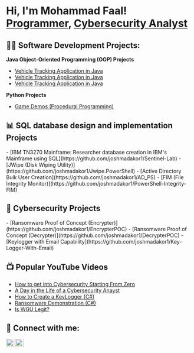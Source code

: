 <h1>Hi, I'm Mohammad Faal! <br/><a href="https://github.com/mofaal">Programmer</a>, <a href="https://linkedin.com/in/mohammadfaal/">Cybersecurity Analyst</a> 
<h2>👨‍💻 Software Development Projects:</h2>

<b>Java Object-Oriented Programming (OOP) Projects</b>
  - [Vehicle Tracking Application in Java](https://github.com/Mofaal/-VehicleTracker)
  - [Vehicle Tracking Application in Java](https://github.com/Mofaal/-VehicleTracker)
  - [Vehicle Tracking Application in Java](https://github.com/Mofaal/-VehicleTracker)

<b>Python Projects</b>
  - [Game Demos (Procedural Programming)](https://github.com/joshmadakor1/Package-Delivery-Pathfinding-Algorithm)

<h2>📊 SQL database design and implementation Projects</h2>
  - [IBM TN3270 Mainframe: Researcher database creation in IBM's Mainframe using SQL](https://github.com/joshmadakor1/Sentinel-Lab)
  - [JWipe (Disk Wiping Utility)](https://github.com/joshmadakor1/Jwipe.PowerShell)
  - [Active Directory Bulk User Creation](https://github.com/joshmadakor1/AD_PS)
  - [FIM (File Integrity Monitor)](https://github.com/joshmadakor1/PowerShell-Integrity-FIM)

<h2>🔐 Cybersecurity Projects</h2>
  - [Ransomware Proof of Concept (Encrypter)](https://github.com/joshmadakor1/EncrypterPOC)
  - [Ransomware Proof of Concept (Decrypter)](https://github.com/joshmadakor1/DecrypterPOC)
  - [Keylogger with Email Capability](https://github.com/joshmadakor1/Key-Logger-With-Email)

<h2>📺 Popular YouTube Videos</h2>

- [How to get into Cybersecurity Starting From Zero](https://www.youtube.com/watch?v=a83ASGn_V_s)
- [A Day in the Life of a Cybersecurity Anayst](https://www.youtube.com/watch?v=uHy3oM7NnoU)
- [How to Create a KeyLogger (C#)](https://www.youtube.com/watch?v=N-L9hklSlNk)
- [Ransomware Demonstration (C#)](https://www.youtube.com/watch?v=OfvdQeh79s0)
- [Is WGU Legit?](https://www.youtube.com/watch?v=E2MwRWxDBkA)

<h2> 🤳 Connect with me:</h2>

[<img align="left" alt="JoshMadakor | YouTube" width="22px" src="https://cdn.jsdelivr.net/npm/simple-icons@v3/icons/youtube.svg" />][youtube]
[<img align="left" alt="JoshMadakor | LinkedIn" width="22px" src="https://cdn.jsdelivr.net/npm/simple-icons@v3/icons/linkedin.svg" />][linkedin]


[youtube]: https://www.youtube.com/c/joshmadakor
[linkedin]: https://linkedin.com/in/mohammadfaal


<!---
Mofaal/Mofaal is a ✨ special ✨ repository because its `README.md` (this file) appears on your GitHub profile.
You can click the Preview link to take a look at your changes.
--->
